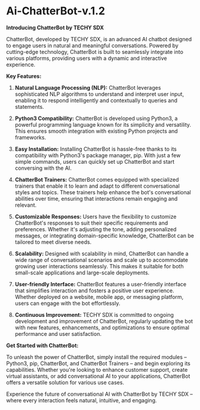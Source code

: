 # Ai-ChatterBot-v.1.2
**Introducing ChatterBot by TECHY SDX**

ChatterBot, developed by TECHY SDX, is an advanced AI chatbot designed to engage users in natural and meaningful conversations. Powered by cutting-edge technology, ChatterBot is built to seamlessly integrate into various platforms, providing users with a dynamic and interactive experience.

**Key Features:**

1. **Natural Language Processing (NLP):** ChatterBot leverages sophisticated NLP algorithms to understand and interpret user input, enabling it to respond intelligently and contextually to queries and statements.

2. **Python3 Compatibility:** ChatterBot is developed using Python3, a powerful programming language known for its simplicity and versatility. This ensures smooth integration with existing Python projects and frameworks.

3. **Easy Installation:** Installing ChatterBot is hassle-free thanks to its compatibility with Python3's package manager, pip. With just a few simple commands, users can quickly set up ChatterBot and start conversing with the AI.

4. **ChatterBot Trainers:** ChatterBot comes equipped with specialized trainers that enable it to learn and adapt to different conversational styles and topics. These trainers help enhance the bot's conversational abilities over time, ensuring that interactions remain engaging and relevant.

5. **Customizable Responses:** Users have the flexibility to customize ChatterBot's responses to suit their specific requirements and preferences. Whether it's adjusting the tone, adding personalized messages, or integrating domain-specific knowledge, ChatterBot can be tailored to meet diverse needs.

6. **Scalability:** Designed with scalability in mind, ChatterBot can handle a wide range of conversational scenarios and scale up to accommodate growing user interactions seamlessly. This makes it suitable for both small-scale applications and large-scale deployments.

7. **User-friendly Interface:** ChatterBot features a user-friendly interface that simplifies interaction and fosters a positive user experience. Whether deployed on a website, mobile app, or messaging platform, users can engage with the bot effortlessly.

8. **Continuous Improvement:** TECHY SDX is committed to ongoing development and improvement of ChatterBot, regularly updating the bot with new features, enhancements, and optimizations to ensure optimal performance and user satisfaction.

**Get Started with ChatterBot:**

To unleash the power of ChatterBot, simply install the required modules – Python3, pip, ChatterBot, and ChatterBot Trainers – and begin exploring its capabilities. Whether you're looking to enhance customer support, create virtual assistants, or add conversational AI to your applications, ChatterBot offers a versatile solution for various use cases.

Experience the future of conversational AI with ChatterBot by TECHY SDX – where every interaction feels natural, intuitive, and engaging.
